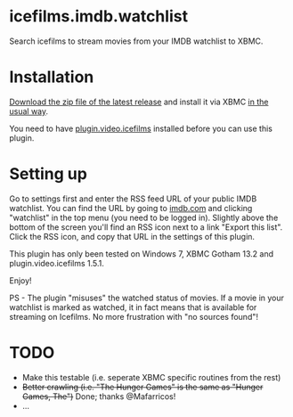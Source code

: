 icefilms.imdb.watchlist
=======================

Search icefilms to stream movies from your IMDB watchlist to XBMC.

Installation
============

[Download the zip file of the latest release](https://github.com/LaundroMat/icefilms.imdb.watchlist/releases/download/0.9.1/plugin.video.icefilms-imdb-watchlist.zip) and install it via XBMC [in the usual way](http://kodi.wiki/view/HOW-TO:Install_an_Add-on_from_a_zip_file).

You need to have [plugin.video.icefilms](http://superrepo.org/plugin.video.icefilms/) installed before you can use this plugin.

Setting up
==========

Go to settings first and enter the RSS feed URL of your public IMDB watchlist. You can find the URL by going to [imdb.com](http://www.imdb.com) and clicking "watchlist" in the top menu (you need to be logged in). 
Slightly above the bottom of the screen you'll find an RSS icon next to a link "Export this list". Click the RSS icon, and copy that URL in the settings of this plugin.

This plugin has only been tested on Windows 7, XBMC Gotham 13.2 and plugin.video.icefilms 1.5.1.

Enjoy!

PS - The plugin "misuses" the watched status of movies. If a movie in your watchlist is marked as watched, it in fact means that is available for streaming on Icefilms. No more frustration with "no sources found"!

TODO
====

* Make this testable (i.e. seperate XBMC specific routines from the rest)
* <del>Better crawling (i.e. "The Hunger Games" is the same as "Hunger Games, The")</del> Done; thanks @Mafarricos!
* ...


